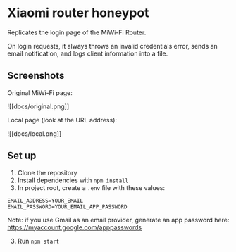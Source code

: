 # Xiaomi router honeypot

Replicates the login page of the MiWi-Fi Router.

On login requests, it always throws an invalid credentials error, sends an email notification, and logs client information into a file.

## Screenshots

Original MiWi-Fi page:

![[docs/original.png]]

Local page (look at the URL address):

![[docs/local.png]]

## Set up

1. Clone the repository
2. Install dependencies with `npm install`
3. In project root, create a `.env` file with these values:

```
EMAIL_ADDRESS=YOUR_EMAIL
EMAIL_PASSWORD=YOUR_EMAIL_APP_PASSWORD
```

Note: if you use Gmail as an email provider, generate an app password here: <https://myaccount.google.com/apppasswords>

3. Run `npm start`

